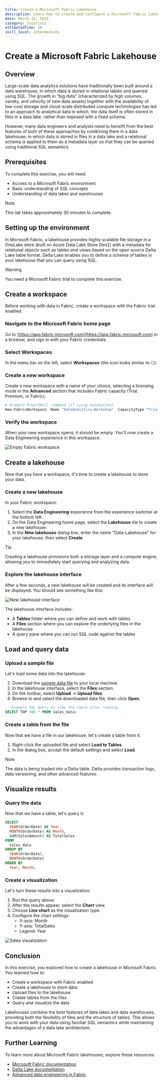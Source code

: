 ```yaml
---
title: Create a Microsoft Fabric Lakehouse
description: Learn how to create and configure a Microsoft Fabric lakehouse to store, process, and analyze large volumes of data using Delta tables and SQL queries.
date: March 15, 2023
category: Tutorials
estimatedTime: 30
skill_level: Intermediate
---
```


# Create a Microsoft Fabric Lakehouse

## Overview

Large-scale data analytics solutions have traditionally been built around a data warehouse, in which data is stored in relational tables and queried using SQL. The growth in "big data" (characterized by high volumes, variety, and velocity of new data assets) together with the availability of low-cost storage and cloud-scale distributed compute technologies has led to an approach to analytical data in which, the data itself is often stored in files in a data lake, rather than imposed with a fixed schema.

However, many data engineers and analysts need to benefit from the best features of both of these approaches by combining them in a data lakehouse; in which data is stored in files in a data lake and a relational schema is applied to them as a metadata layer so that they can be queried using traditional SQL semantics.

## Prerequisites

To complete this exercise, you will need:

* Access to a Microsoft Fabric environment
* Basic understanding of SQL concepts
* Understanding of data lakes and warehouses

> [!NOTE]
> This lab takes approximately 30 minutes to complete.

## Setting up the environment

In Microsoft Fabric, a lakehouse provides highly scalable file storage in a OneLake store (built on Azure Data Lake Store Gen2) with a metadata for relational objects such as tables and views based on the open source Delta Lake table format. Delta Lake enables you to define a schema of tables in your lakehouse that you can query using SQL.

> [!WARNING]
> You need a Microsoft Fabric trial to complete this exercise.

## Create a workspace

Before working with data in Fabric, create a workspace with the Fabric trial enabled.

### Navigate to the Microsoft Fabric home page

Go to [https://app.fabric.microsoft.com](https://app.fabric.microsoft.com) in a browser, and sign in with your Fabric credentials.

### Select Workspaces

In the menu bar on the left, select **Workspaces** (the icon looks similar to ⬡).

### Create a new workspace

Create a new workspace with a name of your choice, selecting a licensing mode in the **Advanced** section that includes Fabric capacity (Trial, Premium, or Fabric).

```powershell
# Example PowerShell command (if using automation)
New-FabricWorkspace -Name "DataAnalytics-Workshop" -CapacityType "Trial"
```

### Verify the workspace

When your new workspace opens, it should be empty. You'll now create a Data Engineering experience in this workspace.

![Empty Fabric workspace](https://microsoftlearning.github.io/mslearn-fabric/Instructions/Labs/images/create-workspace.png)

## Create a lakehouse

Now that you have a workspace, it's time to create a lakehouse to store your data.

### Create a new lakehouse

In your Fabric workspace:

1. Select the **Data Engineering** experience from the experience switcher at the bottom left.
2. On the Data Engineering home page, select the **Lakehouse** tile to create a new lakehouse.
3. In the **New lakehouse** dialog box, enter the name "Data-Lakehouse" for your lakehouse, then select **Create**.

> [!TIP]
> Creating a lakehouse provisions both a storage layer and a compute engine, allowing you to immediately start querying and analyzing data.

### Explore the lakehouse interface

After a few seconds, a new lakehouse will be created and its interface will be displayed. You should see something like this:

![New lakehouse interface](https://microsoftlearning.github.io/mslearn-fabric/Instructions/Labs/images/new-lakehouse.png)

The lakehouse interface includes:
* A **Tables** folder where you can define and work with tables
* A **Files** section where you can explore the underlying files in the lakehouse
* A query pane where you can run SQL code against the tables

## Load and query data

### Upload a sample file

Let's load some data into the lakehouse:

1. Download the [sample data file](https://aka.ms/fabric-lakehouse-data) to your local machine.
2. In the lakehouse interface, select the **Files** section.
3. On the toolbar, select **Upload** -> **Upload files**.
4. Browse to and select the downloaded data file, then click **Open**.

```sql
-- Example SQL query to view the table after loading
SELECT TOP 100 * FROM sales_data;
```

### Create a table from the file

Now that we have a file in our lakehouse, let's create a table from it:

1. Right-click the uploaded file and select **Load to Tables**.
2. In the dialog box, accept the default settings and select **Load**.

> [!NOTE]
> The data is being loaded into a Delta table. Delta provides transaction logs, data versioning, and other advanced features.

## Visualize results

### Query the data

Now that we have a table, let's query it:

```sql
SELECT 
  YEAR(OrderDate) AS Year,
  MONTH(OrderDate) AS Month,
  SUM(SalesAmount) AS TotalSales
FROM 
  sales_data
GROUP BY 
  YEAR(OrderDate),
  MONTH(OrderDate)
ORDER BY 
  Year, Month;
```

### Create a visualization

Let's turn these results into a visualization:

1. Run the query above.
2. After the results appear, select the **Chart** view.
3. Choose **Line chart** as the visualization type.
4. Configure the chart settings:
   * X-axis: Month
   * Y-axis: TotalSales
   * Legend: Year

![Sales visualization](https://microsoftlearning.github.io/mslearn-fabric/Instructions/Labs/images/sales-visualization.png)

## Conclusion

In this exercise, you explored how to create a lakehouse in Microsoft Fabric. You learned how to:

* Create a workspace with Fabric enabled
* Create a lakehouse to store data
* Upload files to the lakehouse
* Create tables from the files
* Query and visualize the data

Lakehouses combine the best features of data lakes and data warehouses, providing both the flexibility of files and the structure of tables. This allows you to work with your data using familiar SQL semantics while maintaining the advantages of a data lake architecture.

## Further Learning

To learn more about Microsoft Fabric lakehouses, explore these resources:

* [Microsoft Fabric documentation](https://learn.microsoft.com/fabric/)
* [Delta Lake documentation](https://delta.io/)
* [Advanced data engineering in Fabric](https://learn.microsoft.com/fabric/data-engineering/)